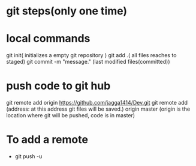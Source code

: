 # git steps(only one time)
# local commands
git init( initializes a empty git repository )
git add .( all files reaches to staged)
git commit -m "message." (last modified files(committed))

# push code to git hub
git remote add origin https://github.com/jagga1414/Dev.git
git remote add (address: at this address git files will be saved.) origin master (origin is the location where git will be pushed, code is in master)

# To add a remote 
* git push -u